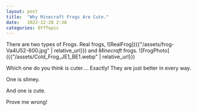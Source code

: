 ```yaml
---
layout: post
title:  "Why Minecraft Frogs Are Cute."
date:   2022-12-28 2:38
categories: OffTopic
---
```


There are two types of Frogs.
Real frogs,
![RealFrog]({{"/assets/frog-Va4lJ52-600.jpg" | relative_url}})
and *Minecraft* frogs.
![FrogPhoto]({{"/assets/Cold_Frog_JE1_BE1.webp" | relative_url}})

Which one do you think is cuter.... Exactly!
They are just better in every way.

One is slimey.

And one is cute.

Prove me wrong!

